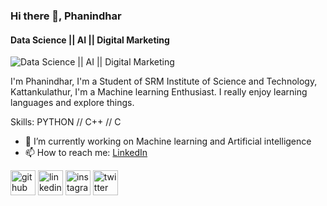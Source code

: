 ### Hi there 👋, Phanindhar
#### Data Science || AI || Digital Marketing
![Data Science || AI || Digital Marketing](/Users/pranay/Desktop/hadder.gif)

I'm Phanindhar, I'm a Student of SRM Institute of Science and Technology, Kattankulathur, I'm a Machine learning Enthusiast. I really enjoy learning languages and explore things.

Skills: PYTHON // C++ // C

- 🔭 I’m currently working on Machine learning and Artificial intelligence 
- 📫 How to reach me: [LinkedIn](https://www.linkedin.com/in/phani6/) 


[<img src='https://cdn.jsdelivr.net/npm/simple-icons@3.0.1/icons/github.svg' alt='github' height='40'>](https://github.com/https://github.com/phani06)  [<img src='https://cdn.jsdelivr.net/npm/simple-icons@3.0.1/icons/linkedin.svg' alt='linkedin' height='40'>](https://www.linkedin.com/in/linkedin.com/in/phani6/)  [<img src='https://cdn.jsdelivr.net/npm/simple-icons@3.0.1/icons/instagram.svg' alt='instagram' height='40'>](https://www.instagram.com/https://www.instagram.com/fphani//)  [<img src='https://cdn.jsdelivr.net/npm/simple-icons@3.0.1/icons/twitter.svg' alt='twitter' height='40'>](https://twitter.com/https://twitter.com/fphani6)  



      


